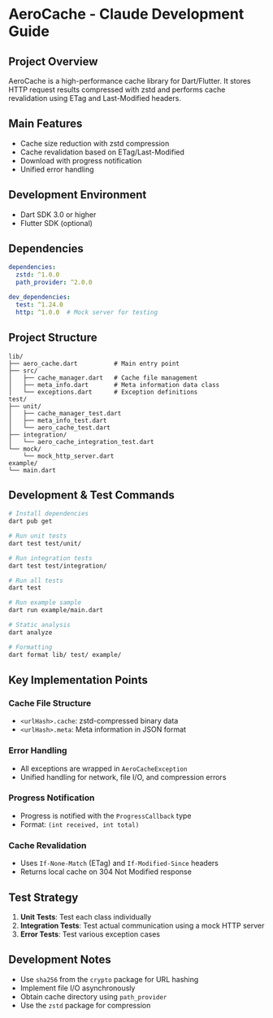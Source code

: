 # AeroCache - Claude Development Guide

## Project Overview
AeroCache is a high-performance cache library for Dart/Flutter. It stores HTTP request results compressed with zstd and performs cache revalidation using ETag and Last-Modified headers.

## Main Features
- Cache size reduction with zstd compression
- Cache revalidation based on ETag/Last-Modified
- Download with progress notification
- Unified error handling

## Development Environment
- Dart SDK 3.0 or higher
- Flutter SDK (optional)

## Dependencies
```yaml
dependencies:
  zstd: ^1.0.0
  path_provider: ^2.0.0

dev_dependencies:
  test: ^1.24.0
  http: ^1.0.0  # Mock server for testing
```

## Project Structure
```
lib/
├── aero_cache.dart          # Main entry point
├── src/
│   ├── cache_manager.dart   # Cache file management
│   ├── meta_info.dart       # Meta information data class
│   └── exceptions.dart      # Exception definitions
test/
├── unit/
│   ├── cache_manager_test.dart
│   ├── meta_info_test.dart
│   └── aero_cache_test.dart
├── integration/
│   └── aero_cache_integration_test.dart
└── mock/
    └── mock_http_server.dart
example/
└── main.dart
```

## Development & Test Commands
```bash
# Install dependencies
dart pub get

# Run unit tests
dart test test/unit/

# Run integration tests
dart test test/integration/

# Run all tests
dart test

# Run example sample
dart run example/main.dart

# Static analysis
dart analyze

# Formatting
dart format lib/ test/ example/
```

## Key Implementation Points

### Cache File Structure
- `<urlHash>.cache`: zstd-compressed binary data
- `<urlHash>.meta`: Meta information in JSON format

### Error Handling
- All exceptions are wrapped in `AeroCacheException`
- Unified handling for network, file I/O, and compression errors

### Progress Notification
- Progress is notified with the `ProgressCallback` type
- Format: `(int received, int total)`

### Cache Revalidation
- Uses `If-None-Match` (ETag) and `If-Modified-Since` headers
- Returns local cache on 304 Not Modified response

## Test Strategy
1. **Unit Tests**: Test each class individually
2. **Integration Tests**: Test actual communication using a mock HTTP server
3. **Error Tests**: Test various exception cases

## Development Notes
- Use `sha256` from the `crypto` package for URL hashing
- Implement file I/O asynchronously
- Obtain cache directory using `path_provider`
- Use the `zstd` package for compression